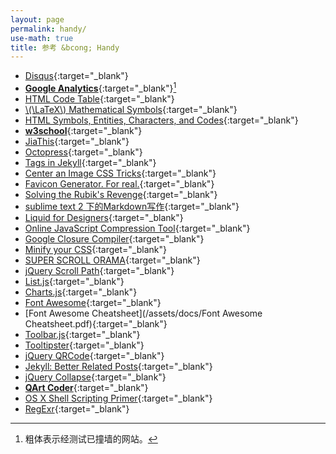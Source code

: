 ```yaml
---
layout: page
permalink: handy/
use-math: true
title: 参考 &bcong; Handy
---
```


* [Disqus](http://www.disqus.com/){:target="_blank"}
* [**Google Analytics**](http://www.google.com/analytics){:target="_blank"}[^bold]
* [HTML Code Table](http://www.ascii.cl/htmlcodes.htm){:target="_blank"}
* [\\(\LaTeX\\) Mathematical Symbols](/assets/docs/LaTeX-Mathematical-Symbols.pdf){:target="_blank"}
* [HTML Symbols, Entities, Characters, and Codes](http://htmlarrows.com/){:target="_blank"}
* [**w3school**](http://www.w3schools.com/){:target="_blank"}
* [JiaThis](http://www.jiathis.com/){:target="_blank"}
* [Octopress](http://octopress.org/){:target="_blank"}
* [Tags in Jekyll](http://charliepark.org/tags-in-jekyll/){:target="_blank"}
* [Center an Image CSS Tricks](https://css-tricks.com/snippets/css/absolute-center-vertical-horizontal-an-image/){:target="_blank"}
* [Favicon Generator. For real.](http://realfavicongenerator.net/){:target="_blank"}
* [Solving the Rubik's Revenge](http://www.speedcubing.com/chris/4-solution.html){:target="_blank"}
* [sublime text 2 下的Markdown写作](http://www.jianshu.com/p/378338f10263){:target="_blank"}
* [Liquid for Designers](https://github.com/Shopify/liquid/wiki/Liquid-for-Designers){:target="_blank"}
* [Online JavaScript Compression Tool](http://jscompress.com/){:target="_blank"}
* [Google Closure Compiler](http://closure-compiler.appspot.com/home){:target="_blank"}
* [Minify your CSS](http://cssminifier.com/){:target="_blank"}
* [SUPER SCROLL ORAMA](http://johnpolacek.github.io/superscrollorama/){:target="_blank"}
* [jQuery Scroll Path](http://joelb.me/scrollpath/){:target="_blank"}
* [List.js](http://www.listjs.com/){:target="_blank"}
* [Charts.js](http://www.chartjs.org/){:target="_blank"}
* [Font Awesome](http://fontawesome.io/){:target="_blank"}
* [Font Awesome Cheatsheet](/assets/docs/Font Awesome Cheatsheet.pdf){:target="_blank"}
* [Toolbar.js](http://paulkinzett.github.io/toolbar/){:target="_blank"}
* [Tooltipster](http://iamceege.github.io/tooltipster/){:target="_blank"}
* [jQuery QRCode](http://jeromeetienne.github.io/jquery-qrcode/){:target="_blank"}
* [Jekyll: Better Related Posts](http://zhangwenli.com/blog/2014/07/15/jekyll-related-posts-without-plugin/){:target="_blank"}
* [jQuery Collapse](http://webcloud.se/jQuery-Collapse/){:target="_blank"}
* [**QArt Coder**](http://research.swtch.com/qr/draw){:target="_blank"}
* [OS X Shell Scripting Primer](/assets/docs/OSXShellScriptingPrimer.pdf){:target="_blank"}
* [RegExr](http://www.regexr.com/){:target="_blank"}

[^bold]: 粗体表示经测试已撞墙的网站。
